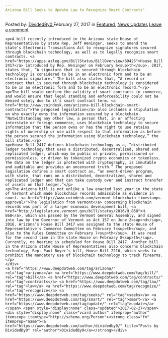 ```yaml
---
Arizona Bill Seeks to Update Law to Recognize Smart Contracts"
---
```

<article class="post-listing post-18366 post type-post status-publish format-standard has-post-thumbnail hentry  tag-arizona tag-bill tag-contracts tag-law tag-recognize tag-seeks tag-smart tag-update">
    <div class="post-inner">
        <span>Posted by: <a href="https://www.deepdotweb.com/author/dividedby0/" title="">DividedBy0 </a></span>
    <span>February 27, 2017</span>
    <span>in <a href="https://www.deepdotweb.com/category/deepdot-news/" rel="category tag">Featured</a>, <a href="https://www.deepdotweb.com/category/news-updates/" rel="category tag">News Updates</a></span>
    <span><a href="https://www.deepdotweb.com/2017/02/27/arizona-bill-seeks-update-law-recognize-smart-contracts/#respond">Leave a comment</a></span>
    </p>
    <div class="clear"></div>
    
    <p>A bill recently introduced in the Arizona state House of Representatives by state Rep. Jeff Weninger, seeks to amend the state’s Electronic Transactions Act to recognize signatures secured through blockchain technology, as well as to legally recognize smart contracts. <a href="https://apps.azleg.gov/BillStatus/BillOverview/69425">House Bill 2417</a> introduced by Rep. Weninger on February 6<sup>th</sup>, 2017, states that, “A signature that is secured through blockchain technology is considered to be in an electronic form and to be an electronic signature.” The bill also states that, “A record or contract that is secured through blockchain technology is considered to be in an electronic form and to be an electronic record.”</p>
    <p>The bill would confirm the validity of smart contracts in commerce, and would ensure that legal standing and enforceability could not be denied solely due to it’s smart contract term. <a href="http://www.coindesk.com/arizona-bill-blockchain-smart-contracts/">The proposed legislation</a> also includes a stipulation on who exactly owns the information secured by a blockchain. “Notwithstanding any other law, a person that, in or affecting interstate or foreign commerce, uses blockchain technology to secure information that the person owns or has the right to use retains rights of ownership or use with respect to that information as before the person secured the information using blockchain technology,” the bill states.</p>
    <p>House Bill 2417 defines blockchain technology as a, “distributed ledger technology that uses a distributed, decentralized, shared and replicated ledger, which may be public or private, permissioned or permissionless, or driven by tokenized crypto economics or tokenless. The data on the ledger is protected with cryptography, is immutable and auditable and provides an uncensored truth.” The proposed legislation defines a smart contract as, “an event-driven program, with state, that runs on a distributed, decentralized, shared and replicated ledger and that can take custody over and instruct transfer of assets on that ledger.”</p>
    <p>The Arizona bill is not unlike a law enacted last year in the state of Vermont which made blockchain records admissible as evidence in court. <a href="http://www.coindesk.com/vermont-blockchain-timestamps-approval/">The legislation from Vermont</a> concerning blockchain records was part of a larger economic development bill, <a href="http://legislature.vermont.gov/bill/status/2016/H.868">H. 868</a>, which was passed by the Vermont General Assembly, and signed into law by the Governor of Vermont as Act 157 on June 2<sup>nd</sup>, 2016. Arizona’s House Bill 2417 was assigned to the state House of Representative’s Commerce Committee on February 7<sup>th</sup>, and also to the Rules Committee on February 7<sup>th</sup>. It was read for the second time in the state House on February 8<sup>th</sup>. Currently, no hearing is scheduled for House Bill 2417. Another bill in the Arizona state House of Representatives also concerns blockchain technology, Rep. Paul Boyer’s bill, House Bill 2216, which seeks to prohibit the mandatory use of blockchain technology to track firearms.</p>
    </div>
    <a href="https://www.deepdotweb.com/tag/arizona/" rel="tag">arizona</a> <a href="https://www.deepdotweb.com/tag/bill/" rel="tag">bill</a> <a href="https://www.deepdotweb.com/tag/contracts/" rel="tag">contracts</a> <a href="https://www.deepdotweb.com/tag/law/" rel="tag">law</a> <a href="https://www.deepdotweb.com/tag/recognize/" rel="tag">recognize</a> <a href="https://www.deepdotweb.com/tag/seeks/" rel="tag">seeks</a> <a href="https://www.deepdotweb.com/tag/smart/" rel="tag">smart</a> <a href="https://www.deepdotweb.com/tag/update/" rel="tag">update</a></span> <span style="display:none" class="updated">2017-02-27</span>
    <div style="display:none" class="vcard author" itemprop="author" itemscope itemtype="http://schema.org/Person"><strong class="fn" itemprop="name"><a href="https://www.deepdotweb.com/author/dividedby0/" title="Posts by DividedBy0" rel="author">DividedBy0</a></strong></div>
    
